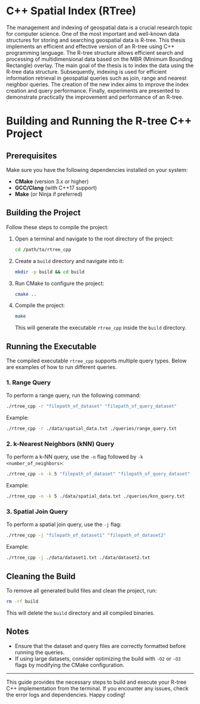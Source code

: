 # C++ Spatial Index (RTree)

The management and indexing of geospatial data is a crucial research topic for computer science.
One of the most important and well-known data structures
for storing and searching geospatial data is R-tree.
This thesis implements an efficient and effective
version of an R-tree using C++ programming language.
The R-tree structure allows efficient search and processing of multidimensional
data based on the MBR (Minimum Bounding Rectangle) overlay.
The main goal of the thesis is to index the data using the R-tree data structure.
Subsequently, indexing is used for efficient information retrieval in geospatial
queries such as join, range and nearest neighbor queries.
The creation of the new index aims to improve the index creation and query performance.
Finally, experiments are presented to demonstrate practically the improvement and
performance of an R-tree.

# Building and Running the R-tree C++ Project

## Prerequisites
Make sure you have the following dependencies installed on your system:

- **CMake** (version 3.x or higher)
- **GCC/Clang** (with C++17 support)
- **Make** (or Ninja if preferred)

## Building the Project
Follow these steps to compile the project:

1. Open a terminal and navigate to the root directory of the project:
   ```sh
   cd /path/to/rtree_cpp
   ```
2. Create a `build` directory and navigate into it:
   ```sh
   mkdir -p build && cd build
   ```
3. Run CMake to configure the project:
   ```sh
   cmake ..
   ```
4. Compile the project:
   ```sh
   make
   ```
   This will generate the executable `rtree_cpp` inside the `build` directory.

## Running the Executable
The compiled executable `rtree_cpp` supports multiple query types. Below are examples of how to run different queries.

### 1. Range Query
To perform a range query, run the following command:
```sh
./rtree_cpp -r "filepath_of_dataset" "filepath_of_query_dataset"
```
Example:
```sh
./rtree_cpp -r ./data/spatial_data.txt ./queries/range_query.txt
```

### 2. k-Nearest Neighbors (kNN) Query
To perform a k-NN query, use the `-n` flag followed by `-k <number_of_neighbors>`:
```sh
./rtree_cpp -n -k 5 "filepath_of_dataset" "filepath_of_query_dataset"
```
Example:
```sh
./rtree_cpp -n -k 5 ./data/spatial_data.txt ./queries/knn_query.txt
```

### 3. Spatial Join Query
To perform a spatial join query, use the `-j` flag:
```sh
./rtree_cpp -j "filepath_of_dataset1" "filepath_of_dataset2"
```
Example:
```sh
./rtree_cpp -j ./data/dataset1.txt ./data/dataset2.txt
```

## Cleaning the Build
To remove all generated build files and clean the project, run:
```sh
rm -rf build
```
This will delete the `build` directory and all compiled binaries.

## Notes
- Ensure that the dataset and query files are correctly formatted before running the queries.
- If using large datasets, consider optimizing the build with `-O2` or `-O3` flags by modifying the CMake configuration.

---
This guide provides the necessary steps to build and execute your R-tree C++ implementation from the terminal. If you encounter any issues, check the error logs and dependencies. Happy coding!

